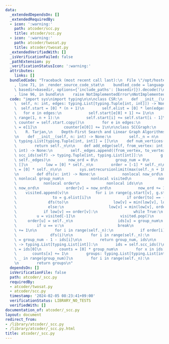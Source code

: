 ```yaml
---
data:
  _extendedDependsOn: []
  _extendedRequiredBy:
  - icon: ':warning:'
    path: atcoder/scc.py
    title: atcoder/scc.py
  - icon: ':warning:'
    path: atcoder/twosat.py
    title: atcoder/twosat.py
  _extendedVerifiedWith: []
  _isVerificationFailed: false
  _pathExtension: py
  _verificationStatusIcon: ':warning:'
  attributes:
    links: []
  bundledCode: "Traceback (most recent call last):\n  File \"/opt/hostedtoolcache/PyPy/3.10.13/x64/lib/pypy3.10/site-packages/onlinejudge_verify/documentation/build.py\"\
    , line 71, in _render_source_code_stat\n    bundled_code = language.bundle(stat.path,\
    \ basedir=basedir, options={'include_paths': [basedir]}).decode()\n  File \"/opt/hostedtoolcache/PyPy/3.10.13/x64/lib/pypy3.10/site-packages/onlinejudge_verify/languages/python.py\"\
    , line 96, in bundle\n    raise NotImplementedError\nNotImplementedError\n"
  code: "import sys\nimport typing\n\n\nclass CSR:\n    def __init__(\n          \
    \  self, n: int, edges: typing.List[typing.Tuple[int, int]]) -> None:\n      \
    \  self.start = [0] * (n + 1)\n        self.elist = [0] * len(edges)\n\n     \
    \   for e in edges:\n            self.start[e[0] + 1] += 1\n\n        for i in\
    \ range(1, n + 1):\n            self.start[i] += self.start[i - 1]\n\n       \
    \ counter = self.start.copy()\n        for e in edges:\n            self.elist[counter[e[0]]]\
    \ = e[1]\n            counter[e[0]] += 1\n\n\nclass SCCGraph:\n    '''\n    Reference:\n\
    \    R. Tarjan,\n    Depth-First Search and Linear Graph Algorithms\n    '''\n\
    \n    def __init__(self, n: int) -> None:\n        self._n = n\n        self._edges:\
    \ typing.List[typing.Tuple[int, int]] = []\n\n    def num_vertices(self) -> int:\n\
    \        return self._n\n\n    def add_edge(self, from_vertex: int, to_vertex:\
    \ int) -> None:\n        self._edges.append((from_vertex, to_vertex))\n\n    def\
    \ scc_ids(self) -> typing.Tuple[int, typing.List[int]]:\n        g = CSR(self._n,\
    \ self._edges)\n        now_ord = 0\n        group_num = 0\n        visited =\
    \ []\n        low = [0] * self._n\n        order = [-1] * self._n\n        ids\
    \ = [0] * self._n\n\n        sys.setrecursionlimit(max(self._n + 1000, sys.getrecursionlimit()))\n\
    \n        def dfs(v: int) -> None:\n            nonlocal now_ord\n           \
    \ nonlocal group_num\n            nonlocal visited\n            nonlocal low\n\
    \            nonlocal order\n            nonlocal ids\n\n            low[v] =\
    \ now_ord\n            order[v] = now_ord\n            now_ord += 1\n        \
    \    visited.append(v)\n            for i in range(g.start[v], g.start[v + 1]):\n\
    \                to = g.elist[i]\n                if order[to] == -1:\n      \
    \              dfs(to)\n                    low[v] = min(low[v], low[to])\n  \
    \              else:\n                    low[v] = min(low[v], order[to])\n\n\
    \            if low[v] == order[v]:\n                while True:\n           \
    \         u = visited[-1]\n                    visited.pop()\n               \
    \     order[u] = self._n\n                    ids[u] = group_num\n           \
    \         if u == v:\n                        break\n                group_num\
    \ += 1\n\n        for i in range(self._n):\n            if order[i] == -1:\n \
    \               dfs(i)\n\n        for i in range(self._n):\n            ids[i]\
    \ = group_num - 1 - ids[i]\n\n        return group_num, ids\n\n    def scc(self)\
    \ -> typing.List[typing.List[int]]:\n        ids = self.scc_ids()\n        group_num\
    \ = ids[0]\n        counts = [0] * group_num\n        for x in ids[1]:\n     \
    \       counts[x] += 1\n        groups: typing.List[typing.List[int]] = [[] for\
    \ _ in range(group_num)]\n        for i in range(self._n):\n            groups[ids[1][i]].append(i)\n\
    \n        return groups\n"
  dependsOn: []
  isVerificationFile: false
  path: atcoder/_scc.py
  requiredBy:
  - atcoder/twosat.py
  - atcoder/scc.py
  timestamp: '2024-02-05 08:23:41+09:00'
  verificationStatus: LIBRARY_NO_TESTS
  verifiedWith: []
documentation_of: atcoder/_scc.py
layout: document
redirect_from:
- /library/atcoder/_scc.py
- /library/atcoder/_scc.py.html
title: atcoder/_scc.py
---
```

